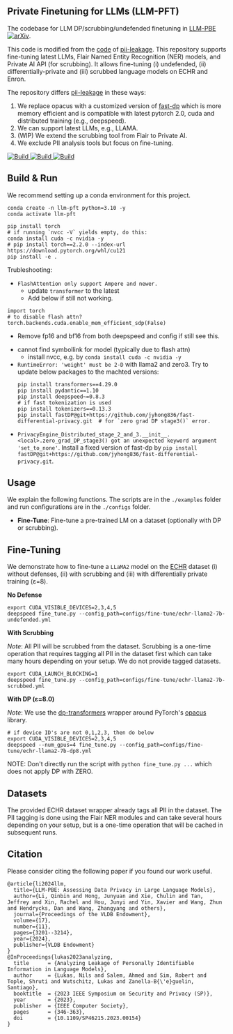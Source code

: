 ## Private Finetuning for LLMs (LLM-PFT)

The codebase for LLM DP/scrubbing/undefended finetuning in [LLM-PBE](https://llm-pbe.github.io/home) [![arXiv](https://img.shields.io/badge/arXiv-2302.00539-green)](https://arxiv.org/abs/2302.00539).

This code is modified from the [code](https://github.com/microsoft/analysing_pii_leakage) of [pii-leakage](https://arxiv.org/abs/2302.00539).
This repository supports fine-tuning latest LLMs, Flair Named Entity Recognition (NER) models, and Private AI API (for scrubbing).
It allows fine-tuning (i) undefended, (ii) differentially-private and (iii) scrubbed language models on ECHR and Enron.

The repository differs [pii-leakage](https://github.com/microsoft/analysing_pii_leakage) in these ways:
1. We replace opacus with a customized version of [fast-dp](https://github.com/jyhong836/fast-differential-privacy) which is more memory efficient and is compatible with latest pytorch 2.0, cuda and distributed training (e.g., deepspeed).
2. We can support latest LLMs, e.g., LLAMA.
3. (WIP) We extend the scrubbing tool from Flair to Private AI.
4. We exclude PII analysis tools but focus on fine-tuning.

<p>
    <a href="https://www.python.org/downloads/">
            <img alt="Build" src="https://img.shields.io/badge/3.10-Python-blue">
    </a>
    <a href="https://pytorch.org">
            <img alt="Build" src="https://img.shields.io/badge/2.0-PyTorch-orange">
    </a>
    <a href="https://github.com/jyhong836/fast-differential-privacy">
            <img alt="Build" src="https://img.shields.io/badge/2.0-fastDP-orange">
    </a>
</p>

## Build & Run

We recommend setting up a conda environment for this project.
```shell
conda create -n llm-pft python=3.10 -y
conda activate llm-pft

pip install torch
# if running `nvcc -V` yields empty, do this:
conda install cuda -c nvidia -y
# pip install torch==2.2.0 --index-url https://download.pytorch.org/whl/cu121
pip install -e .
```

Trubleshooting:
* `FlashAttention only support Ampere and newer.`
  - update `transformer` to the latest
  - Add below if still not working.
```
import torch
# to disable flash attn?
torch.backends.cuda.enable_mem_efficient_sdp(False)
```
  - Remove fp16 and bf16 from both deepspeed and config if still see this.
* cannot find symbollink for model (typically due to flash attn)
  - install nvcc, e.g. by `conda install cuda -c nvidia -y`
* `RuntimeError: 'weight' must be 2-D` with llama2 and zero3. Try to update below packages to the machted versions:
  ```shell
  pip install transformers==4.29.0
  pip install pydantic==1.10
  pip install deepspeed~=0.8.3
  # if fast tokenization is used
  pip install tokenizers==0.13.3
  pip install fastDP@git+https://github.com/jyhong836/fast-differential-privacy.git  # for `zero grad DP stage3()` error.
  ```
* `PrivacyEngine_Distributed_stage_2_and_3.__init__.<local>.zero_grad_DP_stage3() got an unexpected keyword argument 'set_to_none'`. Install a fixed version of fast-dp by `pip install fastDP@git+https://github.com/jyhong836/fast-differential-privacy.git`.


## Usage

We explain the following functions. The scripts are in the ```./examples``` folder and
run configurations are in the ```./configs``` folder.
* **Fine-Tune**: Fine-tune a pre-trained LM on a dataset (optionally with DP or scrubbing).


## Fine-Tuning

We demonstrate how to fine-tune a ```LLaMA2``` model on the [ECHR](https://huggingface.co/datasets/ecthr_cases) dataset
(i) without defenses, (ii) with scrubbing and (iii) with differentially private training (ε=8).

**No Defense**
```shell
export CUDA_VISIBLE_DEVICES=2,3,4,5
deepspeed fine_tune.py --config_path=configs/fine-tune/echr-llama2-7b-undefended.yml
```

**With Scrubbing**

_Note_: All PII will be scrubbed from the dataset. Scrubbing is a one-time operation that requires tagging all PII in the dataset first
which can take many hours depending on your setup. We do not provide tagged datasets.
```shell
export CUDA_LAUNCH_BLOCKING=1
deepspeed fine_tune.py --config_path=configs/fine-tune/echr-llama2-7b-scrubbed.yml
```

**With DP (ε=8.0)**

_Note_: We use the [dp-transformers](https://github.com/microsoft/dp-transformers) wrapper around PyTorch's [opacus](https://github.com/pytorch/opacus) library.
```shell
# if device ID's are not 0,1,2,3, then do below
export CUDA_VISIBLE_DEVICES=2,3,4,5
deepspeed --num_gpus=4 fine_tune.py --config_path=configs/fine-tune/echr-llama2-7b-dp8.yml
```
NOTE: Don't directly run the script with `python fine_tune.py ...` which does not apply DP with ZERO.

## Datasets

The provided ECHR dataset wrapper already tags all PII in the dataset.
The PII tagging is done using the Flair NER modules and can take several hours depending on your setup, but is a one-time operation
that will be cached in subsequent runs.

## Citation

Please consider citing the following paper if you found our work useful.

```
@article{li2024llm,
  title={LLM-PBE: Assessing Data Privacy in Large Language Models},
  author={Li, Qinbin and Hong, Junyuan and Xie, Chulin and Tan, Jeffrey and Xin, Rachel and Hou, Junyi and Yin, Xavier and Wang, Zhun and Hendrycks, Dan and Wang, Zhangyang and others},
  journal={Proceedings of the VLDB Endowment},
  volume={17},
  number={11},
  pages={3201--3214},
  year={2024},
  publisher={VLDB Endowment}
}
@InProceedings{lukas2023analyzing,
  title      = {Analyzing Leakage of Personally Identifiable Information in Language Models},
  author     = {Lukas, Nils and Salem, Ahmed and Sim, Robert and Tople, Shruti and Wutschitz, Lukas and Zanella-B{\'e}guelin, Santiago},
  booktitle  = {2023 IEEE Symposium on Security and Privacy (SP)},
  year       = {2023},
  publisher  = {IEEE Computer Society},
  pages      = {346-363},
  doi        = {10.1109/SP46215.2023.00154}
}
```
